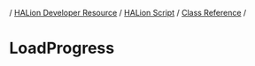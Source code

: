 / [HALion Developer Resource](../..//HALion-Developer-Resource.md) / [HALion Script](./HALion-Script.md) / [Class Reference](./Class-Reference.md) /

# LoadProgress
